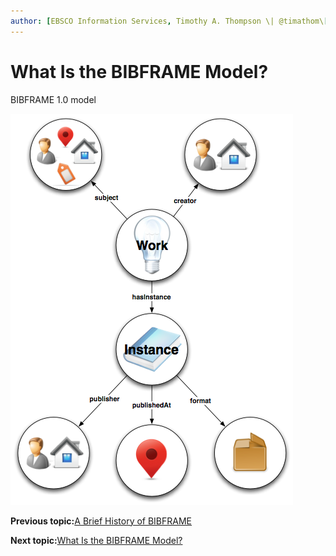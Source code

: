 ```yaml
---
author: [EBSCO Information Services, Timothy A. Thompson \| @timathom\[@indieweb.social\]]
---
```


# What Is the BIBFRAME Model?

BIBFRAME 1.0 model

![Network diagram showing a high-level overview of the BIBFRAME 1.0 model, divided between Work and Instance.](../../../submaps/../img/bibframe_etc/bibframe1.png "BIBFRAME 1.0")

**Previous topic:**[A Brief History of BIBFRAME](../../../day_1/lesson_5/topic_1/brief_history_of_bibframe.md)

**Next topic:**[What Is the BIBFRAME Model?](../../../day_1/lesson_5/topic_1/bibframe_model_2.md)

